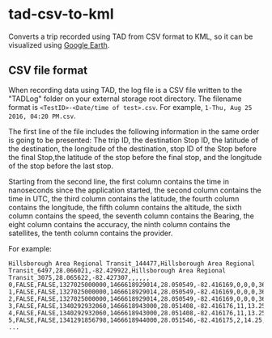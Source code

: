 # tad-csv-to-kml
Converts a trip recorded using TAD from CSV format to KML, so it can be visualized using [Google Earth](https://www.google.com/earth/).

## CSV file format

When recording data using TAD, the log file is a CSV file written to the "TADLog" folder on your external storage root directory. The filename format is `<TestID>-<Date/time of test>.csv`. For example, `1-Thu, Aug 25 2016, 04:20 PM.csv`. 
  
The first line of the file includes the following information in the same order is going to be presented: The trip ID, the destination Stop ID, the latitude of the destination, the longitude of the destination, stop ID of the Stop before the final Stop,the latitude of the stop before the final stop, and the longitude of the stop before the last stop.
  
Starting from the second line, the first column contains the time in nanoseconds since the application started, the second column contains the time in UTC, the third column contains the latitude, the fourth column contains the longitude, the fifth column contains the altitude, the sixth column contains the speed, the seventh column contains the Bearing, the eight column contains the accuracy, the ninth column contains the satellites, the tenth column contains the provider.

For example:

~~~
Hillsborough Area Regional Transit_144477,Hillsborough Area Regional Transit_6497,28.066021,-82.429922,Hillsborough Area Regional Transit_3075,28.065622,-82.427307,,,,,,
0,FALSE,FALSE,1327025000000,1466618929014,28.050549,-82.416169,0,0,0,36,0,network
1,FALSE,FALSE,1327025000000,1466618929014,28.050549,-82.416169,0,0,0,36,0,network
2,FALSE,FALSE,1327025000000,1466618929014,28.050549,-82.416169,0,0,0,36,0,network
3,FALSE,FALSE,1340292932060,1466618943000,28.051408,-82.416176,11,13.25,0.4,19,11,gps
4,FALSE,FALSE,1340292932060,1466618943000,28.051408,-82.416176,11,13.25,0.4,19,11,gps
5,FALSE,FALSE,1341291856798,1466618944000,28.051546,-82.416175,2,14.25,359.899994,5,11,gps
...
~~~
